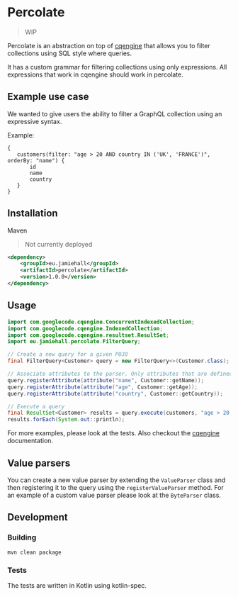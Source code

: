 # Percolate

> WIP

Percolate is an abstraction on top of [cqengine](https://github.com/npgall/cqengine) that allows you to filter collections using SQL style where queries.

It has a custom grammar for filtering collections using only expressions. 
All expressions that work in cqengine should work in percolate.

## Example use case

We wanted to give users the ability to filter a GraphQL collection using an expressive syntax.

Example:
 ```
 {
    customers(filter: "age > 20 AND country IN ('UK', 'FRANCE')", orderBy: "name") {
        id
        name
        country
    }
}
```

##  Installation

Maven

> Not currently deployed

```xml
<dependency>
    <groupId>eu.jamiehall</groupId>
    <artifactId>percolate</artifactId>
    <version>1.0.0</version>
</dependency>
```

## Usage

```java
import com.googlecode.cqengine.ConcurrentIndexedCollection;
import com.googlecode.cqengine.IndexedCollection;
import com.googlecode.cqengine.resultset.ResultSet;
import eu.jamiehall.percolate.FilterQuery;

// Create a new query for a given POJO
final FilterQuery<Customer> query = new FilterQuery<>(Customer.class);

// Associate attributes to the parser. Only attributes that are defined can be queried
query.registerAttribute(attribute("name", Customer::getName));
query.registerAttribute(attribute("age", Customer::getAge));
query.registerAttribute(attribute("country", Customer::getCountry));

// Execute a query
final ResultSet<Customer> results = query.execute(customers, "age > 20 AND country IN ('UK', 'FRANCE')");
results.forEach(System.out::println);
```

For more examples, please look at the tests. Also checkout the [cqengine](https://github.com/npgall/cqengine)  documentation.


## Value parsers

You can create a new value parser by extending the `ValueParser` class and then registering it to the query using the `registerValueParser` method.
For an example of a custom value parser please look at the `ByteParser` class.
 
 ## Development
 
 ### Building
 
 ```
mvn clean package
 ```
 
 ### Tests

The tests are written in Kotlin using kotlin-spec.
 